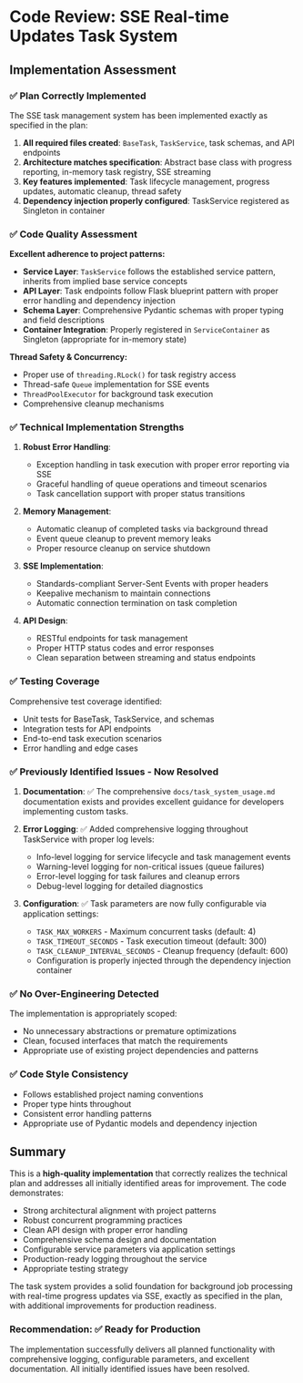 # Code Review: SSE Real-time Updates Task System

## Implementation Assessment

### ✅ Plan Correctly Implemented

The SSE task management system has been implemented exactly as specified in the plan:

1. **All required files created**: `BaseTask`, `TaskService`, task schemas, and API endpoints
2. **Architecture matches specification**: Abstract base class with progress reporting, in-memory task registry, SSE streaming
3. **Key features implemented**: Task lifecycle management, progress updates, automatic cleanup, thread safety
4. **Dependency injection properly configured**: TaskService registered as Singleton in container

### ✅ Code Quality Assessment

**Excellent adherence to project patterns:**

- **Service Layer**: `TaskService` follows the established service pattern, inherits from implied base service concepts
- **API Layer**: Task endpoints follow Flask blueprint pattern with proper error handling and dependency injection
- **Schema Layer**: Comprehensive Pydantic schemas with proper typing and field descriptions
- **Container Integration**: Properly registered in `ServiceContainer` as Singleton (appropriate for in-memory state)

**Thread Safety & Concurrency:**
- Proper use of `threading.RLock()` for task registry access
- Thread-safe `Queue` implementation for SSE events
- `ThreadPoolExecutor` for background task execution
- Comprehensive cleanup mechanisms

### ✅ Technical Implementation Strengths

1. **Robust Error Handling**: 
   - Exception handling in task execution with proper error reporting via SSE
   - Graceful handling of queue operations and timeout scenarios
   - Task cancellation support with proper status transitions

2. **Memory Management**:
   - Automatic cleanup of completed tasks via background thread
   - Event queue cleanup to prevent memory leaks
   - Proper resource cleanup on service shutdown

3. **SSE Implementation**:
   - Standards-compliant Server-Sent Events with proper headers
   - Keepalive mechanism to maintain connections
   - Automatic connection termination on task completion

4. **API Design**:
   - RESTful endpoints for task management
   - Proper HTTP status codes and error responses
   - Clean separation between streaming and status endpoints

### ✅ Testing Coverage

Comprehensive test coverage identified:
- Unit tests for BaseTask, TaskService, and schemas
- Integration tests for API endpoints
- End-to-end task execution scenarios
- Error handling and edge cases

### ✅ Previously Identified Issues - Now Resolved

1. **Documentation**: ✅ The comprehensive `docs/task_system_usage.md` documentation exists and provides excellent guidance for developers implementing custom tasks.

2. **Error Logging**: ✅ Added comprehensive logging throughout TaskService with proper log levels:
   - Info-level logging for service lifecycle and task management events  
   - Warning-level logging for non-critical issues (queue failures)
   - Error-level logging for task failures and cleanup errors
   - Debug-level logging for detailed diagnostics

3. **Configuration**: ✅ Task parameters are now fully configurable via application settings:
   - `TASK_MAX_WORKERS` - Maximum concurrent tasks (default: 4)
   - `TASK_TIMEOUT_SECONDS` - Task execution timeout (default: 300)
   - `TASK_CLEANUP_INTERVAL_SECONDS` - Cleanup frequency (default: 600)
   - Configuration is properly injected through the dependency injection container

### ✅ No Over-Engineering Detected

The implementation is appropriately scoped:
- No unnecessary abstractions or premature optimizations
- Clean, focused interfaces that match the requirements
- Appropriate use of existing project dependencies and patterns

### ✅ Code Style Consistency

- Follows established project naming conventions
- Proper type hints throughout
- Consistent error handling patterns
- Appropriate use of Pydantic models and dependency injection

## Summary

This is a **high-quality implementation** that correctly realizes the technical plan and addresses all initially identified areas for improvement. The code demonstrates:

- Strong architectural alignment with project patterns
- Robust concurrent programming practices  
- Clean API design with proper error handling
- Comprehensive schema design and documentation
- Configurable service parameters via application settings
- Production-ready logging throughout the service
- Appropriate testing strategy

The task system provides a solid foundation for background job processing with real-time progress updates via SSE, exactly as specified in the plan, with additional improvements for production readiness.

### Recommendation: ✅ Ready for Production

The implementation successfully delivers all planned functionality with comprehensive logging, configurable parameters, and excellent documentation. All initially identified issues have been resolved.